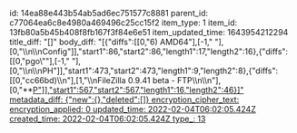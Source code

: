 id: 14ea88e443b54ab5ad6ec751577c8881
parent_id: c77064ea6c8e4980a469496c25cc15f2
item_type: 1
item_id: 13fb80a5b45b408f8fb167f3f84e6e51
item_updated_time: 1643954212294
title_diff: "[]"
body_diff: "[{\"diffs\":[[0,\"6) AMD64\"],[-1,\" \"],[0,\"\\\n\\\nConfig\"]],\"start1\":86,\"start2\":86,\"length1\":17,\"length2\":16},{\"diffs\":[[0,\"pgo\\\"\"],[-1,\" \"],[0,\"\\\n\\\nPH\"]],\"start1\":473,\"start2\":473,\"length1\":9,\"length2\":8},{\"diffs\":[[0,\"cc66bd)\\\n\"],[1,\"\\\nFileZilla 0.9.41 beta - FTP\\\n\\\n\"],[0,\"**<ins>P\"]],\"start1\":567,\"start2\":567,\"length1\":16,\"length2\":46}]"
metadata_diff: {"new":{},"deleted":[]}
encryption_cipher_text: 
encryption_applied: 0
updated_time: 2022-02-04T06:02:05.424Z
created_time: 2022-02-04T06:02:05.424Z
type_: 13